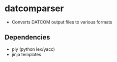 # datcomparser
* Converts DATCOM output files to various formats

## Dependencies
* ply (python lex/yacc)
* jinja templates
